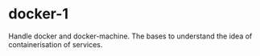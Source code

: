 # docker-1
Handle docker and docker-machine. The bases to understand the idea of containerisation of services.
